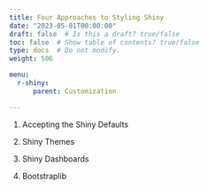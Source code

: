 ```yaml
---
title: Four Approaches to Styling Shiny
date: "2023-05-01T00:00:00"
draft: false  # Is this a draft? true/false
toc: false  # Show table of contents? true/false
type: docs  # Do not modify.
weight: 506

menu:
  r-shiny:
      parent: Customization

---
```


1. Accepting the Shiny Defaults

2. Shiny Themes

3. Shiny Dashboards

4. Bootstraplib
